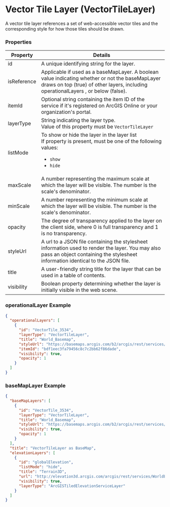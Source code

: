 # Vector Tile Layer (VectorTileLayer)

A vector tile layer references a set of web-accessible vector tiles and the corresponding style for how those tiles should be drawn.

### Properties

| Property | Details
| --- | ---
| id | A unique identifying string for the layer.
| isReference | Applicable if used as a baseMapLayer. A boolean value indicating whether or not the baseMapLayer draws on top (true) of other layers, including operationalLayers , or below (false).
| itemId | Optional string containing the item ID of the service if it's registered on ArcGIS Online or your organization's portal.
| layerType | String indicating the layer type.<br>Value of this property must be `VectorTileLayer`
| listMode | To show or hide the layer in the layer list<br>If property is present, must be one of the following values: <ul><li>`show`</li><li>`hide`</li></ul>
| maxScale | A number representing the maximum scale at which the layer will be visible. The number is the scale's denominator.
| minScale | A number representing the minimum scale at which the layer will be visible. The number is the scale's denominator.
| opacity | The degree of transparency applied to the layer on the client side, where 0 is full transparency and 1 is no transparency.
| styleUrl | A url to a JSON file containing the stylesheet information used to render the layer. You may also pass an object containing the stylesheet information identical to the JSON file.
| title | A user-friendly string title for the layer that can be used in a table of contents.
| visibility | Boolean property determining whether the layer is initially visible in the web scene.


### operationalLayer Example

```json
{
  "operationalLayers": [
    {
      "id": "VectorTile_3534",
      "layerType": "VectorTileLayer",
      "title": "World_Basemap",
      "styleUrl": "https://basemaps.arcgis.com/b2/arcgis/rest/services/World_Basemap/VectorTileServer/resources/styles/root.json",
      "itemId": "bdf1eec3fa79456c8c7c2bb62f86dade",
      "visibility": true,
      "opacity": 1
    }
  ]
}
```
### baseMapLayer Example

```json
{
  "baseMapLayers": [
    {
      "id": "VectorTile_3534",
      "layerType": "VectorTileLayer",
      "title": "World_Basemap",
      "styleUrl": "https://basemaps.arcgis.com/b2/arcgis/rest/services/World_Basemap/VectorTileServer/resources/styles/root.json",
      "visibility": true,
      "opacity": 1
    }
  ],
  "title": "VectorTileLayer as BaseMap",
  "elevationLayers": [
    {
      "id": "globalElevation",
      "listMode": "hide",
      "title": "Terrain3D",
      "url": "http://elevation3d.arcgis.com/arcgis/rest/services/WorldElevation3D/Terrain3D/ImageServer",
      "visibility": true,
      "layerType": "ArcGISTiledElevationServiceLayer"
    }
  ]
}
```

